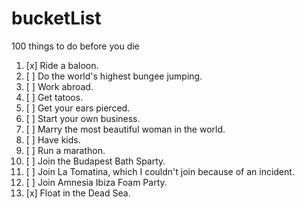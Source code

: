 # bucketList
100 things to do before you die

1. [x] Ride a baloon.
2. [ ] Do the world's highest bungee jumping.
3. [ ] Work abroad.
4. [ ] Get tatoos.
5. [ ] Get your ears pierced.
6. [ ] Start your own business.
7. [ ] Marry the most beautiful woman in the world.
8. [ ] Have kids.
9. [ ] Run a marathon.
10. [ ] Join the Budapest Bath Sparty.
11. [ ] Join La Tomatina, which I couldn't join because of an incident.
12. [ ] Join Amnesia Ibiza Foam Party.
13. [x] Float in the Dead Sea.
